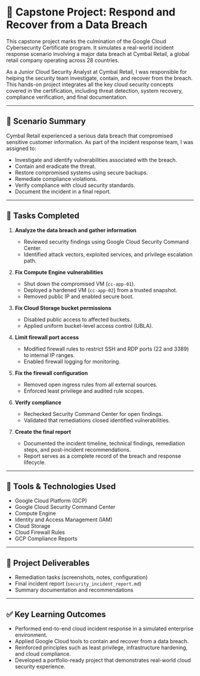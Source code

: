 # 🧩 Capstone Project: Respond and Recover from a Data Breach

This capstone project marks the culmination of the Google Cloud Cybersecurity Certificate program. It simulates a real-world incident response scenario involving a major data breach at Cymbal Retail, a global retail company operating across 28 countries.

As a Junior Cloud Security Analyst at Cymbal Retail, I was responsible for helping the security team investigate, contain, and recover from the breach. This hands-on project integrates all the key cloud security concepts covered in the certification, including threat detection, system recovery, compliance verification, and final documentation.

---

## 🧠 Scenario Summary

Cymbal Retail experienced a serious data breach that compromised sensitive customer information. As part of the incident response team, I was assigned to:

- Investigate and identify vulnerabilities associated with the breach.
- Contain and eradicate the threat.
- Restore compromised systems using secure backups.
- Remediate compliance violations.
- Verify compliance with cloud security standards.
- Document the incident in a final report.

---

## 🧪 Tasks Completed

1. **Analyze the data breach and gather information**
   - Reviewed security findings using Google Cloud Security Command Center.
   - Identified attack vectors, exploited services, and privilege escalation path.

2. **Fix Compute Engine vulnerabilities**
   - Shut down the compromised VM (`cc-app-01`).
   - Deployed a hardened VM (`cc-app-02`) from a trusted snapshot.
   - Removed public IP and enabled secure boot.

3. **Fix Cloud Storage bucket permissions**
   - Disabled public access to affected buckets.
   - Applied uniform bucket-level access control (UBLA).

4. **Limit firewall port access**
   - Modified firewall rules to restrict SSH and RDP ports (22 and 3389) to internal IP ranges.
   - Enabled firewall logging for monitoring.

5. **Fix the firewall configuration**
   - Removed open ingress rules from all external sources.
   - Enforced least privilege and audited rule scopes.

6. **Verify compliance**
   - Rechecked Security Command Center for open findings.
   - Validated that remediations closed identified vulnerabilities.

7. **Create the final report**
   - Documented the incident timeline, technical findings, remediation steps, and post-incident recommendations.
   - Report serves as a complete record of the breach and response lifecycle.

---

## 🔧 Tools & Technologies Used

- Google Cloud Platform (GCP)
- Google Cloud Security Command Center
- Compute Engine
- Identity and Access Management (IAM)
- Cloud Storage
- Cloud Firewall Rules
- GCP Compliance Reports

---

## 📁 Project Deliverables

- Remediation tasks (screenshots, notes, configuration)
- Final incident report (`security_incident_report.md`)
- Summary documentation and recommendations

---

## ✅ Key Learning Outcomes

- Performed end-to-end cloud incident response in a simulated enterprise environment.
- Applied Google Cloud tools to contain and recover from a data breach.
- Reinforced principles such as least privilege, infrastructure hardening, and cloud compliance.
- Developed a portfolio-ready project that demonstrates real-world cloud security experience.
